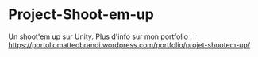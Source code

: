 # Project-Shoot-em-up
Un shoot'em up sur Unity.
Plus d'info sur mon portfolio : https://portoliomatteobrandi.wordpress.com/portfolio/projet-shootem-up/
